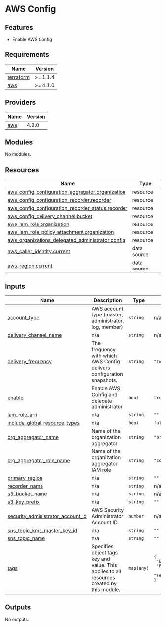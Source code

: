 # AWS Config

## Features

- Enable AWS Config

<!-- BEGINNING OF PRE-COMMIT-TERRAFORM DOCS HOOK -->
## Requirements

| Name | Version |
|------|---------|
| <a name="requirement_terraform"></a> [terraform](#requirement\_terraform) | >= 1.1.4 |
| <a name="requirement_aws"></a> [aws](#requirement\_aws) | >= 4.1.0 |

## Providers

| Name | Version |
|------|---------|
| <a name="provider_aws"></a> [aws](#provider\_aws) | 4.2.0 |

## Modules

No modules.

## Resources

| Name | Type |
|------|------|
| [aws_config_configuration_aggregator.organization](https://registry.terraform.io/providers/hashicorp/aws/latest/docs/resources/config_configuration_aggregator) | resource |
| [aws_config_configuration_recorder.recorder](https://registry.terraform.io/providers/hashicorp/aws/latest/docs/resources/config_configuration_recorder) | resource |
| [aws_config_configuration_recorder_status.recorder](https://registry.terraform.io/providers/hashicorp/aws/latest/docs/resources/config_configuration_recorder_status) | resource |
| [aws_config_delivery_channel.bucket](https://registry.terraform.io/providers/hashicorp/aws/latest/docs/resources/config_delivery_channel) | resource |
| [aws_iam_role.organization](https://registry.terraform.io/providers/hashicorp/aws/latest/docs/resources/iam_role) | resource |
| [aws_iam_role_policy_attachment.organization](https://registry.terraform.io/providers/hashicorp/aws/latest/docs/resources/iam_role_policy_attachment) | resource |
| [aws_organizations_delegated_administrator.config](https://registry.terraform.io/providers/hashicorp/aws/latest/docs/resources/organizations_delegated_administrator) | resource |
| [aws_caller_identity.current](https://registry.terraform.io/providers/hashicorp/aws/latest/docs/data-sources/caller_identity) | data source |
| [aws_region.current](https://registry.terraform.io/providers/hashicorp/aws/latest/docs/data-sources/region) | data source |

## Inputs

| Name | Description | Type | Default | Required |
|------|-------------|------|---------|:--------:|
| <a name="input_account_type"></a> [account\_type](#input\_account\_type) | AWS account type (master, administrator, log, member) | `string` | n/a | yes |
| <a name="input_delivery_channel_name"></a> [delivery\_channel\_name](#input\_delivery\_channel\_name) | n/a | `string` | n/a | yes |
| <a name="input_delivery_frequency"></a> [delivery\_frequency](#input\_delivery\_frequency) | The frequency with which AWS Config delivers configuration snapshots. | `string` | `"TwentyFour_Hours"` | no |
| <a name="input_enable"></a> [enable](#input\_enable) | Enable AWS Config and delegate administrator | `bool` | `true` | no |
| <a name="input_iam_role_arn"></a> [iam\_role\_arn](#input\_iam\_role\_arn) | n/a | `string` | `""` | no |
| <a name="input_include_global_resource_types"></a> [include\_global\_resource\_types](#input\_include\_global\_resource\_types) | n/a | `bool` | `false` | no |
| <a name="input_org_aggregator_name"></a> [org\_aggregator\_name](#input\_org\_aggregator\_name) | Name of the organization aggregator | `string` | `"org"` | no |
| <a name="input_org_aggregator_role_name"></a> [org\_aggregator\_role\_name](#input\_org\_aggregator\_role\_name) | Name of the organization aggregator IAM role | `string` | `"config-org-access"` | no |
| <a name="input_primary_region"></a> [primary\_region](#input\_primary\_region) | n/a | `string` | `""` | no |
| <a name="input_recorder_name"></a> [recorder\_name](#input\_recorder\_name) | n/a | `string` | n/a | yes |
| <a name="input_s3_bucket_name"></a> [s3\_bucket\_name](#input\_s3\_bucket\_name) | n/a | `string` | n/a | yes |
| <a name="input_s3_key_prefix"></a> [s3\_key\_prefix](#input\_s3\_key\_prefix) | n/a | `string` | `""` | no |
| <a name="input_security_administrator_account_id"></a> [security\_administrator\_account\_id](#input\_security\_administrator\_account\_id) | AWS Security Administrator Account ID | `number` | n/a | yes |
| <a name="input_sns_topic_kms_master_key_id"></a> [sns\_topic\_kms\_master\_key\_id](#input\_sns\_topic\_kms\_master\_key\_id) | n/a | `string` | `""` | no |
| <a name="input_sns_topic_name"></a> [sns\_topic\_name](#input\_sns\_topic\_name) | n/a | `string` | `""` | no |
| <a name="input_tags"></a> [tags](#input\_tags) | Specifies object tags key and value. This applies to all resources created by this module. | `map(any)` | <pre>{<br>  "Environment": "infra",<br>  "Product": "security",<br>  "Terraform": true<br>}</pre> | no |

## Outputs

No outputs.
<!-- END OF PRE-COMMIT-TERRAFORM DOCS HOOK -->
